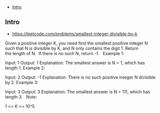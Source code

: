 - [Intro](#intro)

## Intro

- https://leetcode.com/problems/smallest-integer-divisible-by-k

Given a positive integer K, you need find the smallest positive integer N such that N is divisible by K, and N only contains the digit 1.
Return the length of N.  If there is no such N, return -1.
 
Example 1:

Input: 1
Output: 1
Explanation: The smallest answer is N = 1, which has length 1.
Example 2:

Input: 2
Output: -1
Explanation: There is no such positive integer N divisible by 2.
Example 3:

Input: 3
Output: 3
Explanation: The smallest answer is N = 111, which has length 3.
 
Note:

1 <= K <= 10^5
